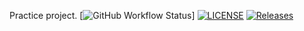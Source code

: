 Practice project.
[![GitHub Workflow Status](https://github.com/OWNER/REPOSITORY/actions/workflows/main.yml/badge.svg?style=flat-square)]
[![LICENSE](https://img.shields.io/github/license/Alex180504/sem.svg?style=flat-square)](https://github.com/Alex180504/sem/blob/master/LICENSE)
[![Releases](https://img.shields.io/github/release/Alex180504/sem/all.svg?style=flat-square)](https://github.com/Alex180504/sem/releases)

